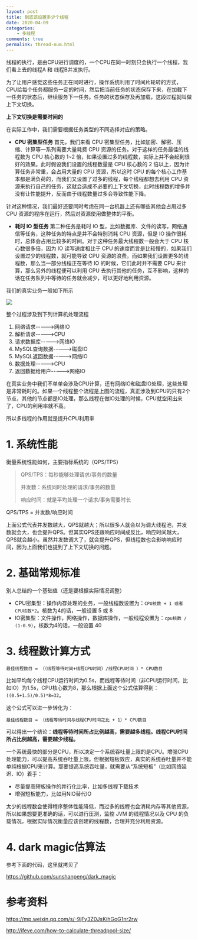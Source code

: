 ```yaml
---
layout: post
title: 到底该设置多少个线程
date: 2020-04-09
categories:
    - 多线程
comments: true
permalink: thread-num.html
---
```


线程的执行，是由CPU进行调度的，一个CPU在同一时刻只会执行一个线程，我们看上去的线程A 和 线程B并发执行。

为了让用户感觉这些任务正在同时进行，操作系统利用了时间片轮转的方式，CPU给每个任务都服务一定的时间，然后把当前任务的状态保存下来，在加载下一任务的状态后，继续服务下一任务。任务的状态保存及再加载，这段过程就叫做上下文切换。

**上下文切换是需要时间的**

在实际工作中，我们需要根据任务类型的不同选择对应的策略。

- **CPU 密集型任务**
首先，我们来看 CPU 密集型任务，比如加密、解密、压缩、计算等一系列需要大量耗费 CPU 资源的任务。对于这样的任务最佳的线程数为 CPU 核心数的 1~2 倍，如果设置过多的线程数，实际上并不会起到很好的效果。此时假设我们设置的线程数量是 CPU 核心数的 2 倍以上，因为计算任务非常重，会占用大量的 CPU 资源，所以这时 CPU 的每个核心工作基本都是满负荷的，而我们又设置了过多的线程，每个线程都想去利用 CPU 资源来执行自己的任务，这就会造成不必要的上下文切换，此时线程数的增多并没有让性能提升，反而由于线程数量过多会导致性能下降。
 
针对这种情况，我们最好还要同时考虑在同一台机器上还有哪些其他会占用过多 CPU 资源的程序在运行，然后对资源使用做整体的平衡。

- **耗时 IO 型任务**
第二种任务是耗时 IO 型，比如数据库、文件的读写，网络通信等任务，这种任务的特点是并不会特别消耗 CPU 资源，但是 IO 操作很耗时，总体会占用比较多的时间。对于这种任务最大线程数一般会大于 CPU 核心数很多倍，因为 IO 读写速度相比于 CPU 的速度而言是比较慢的，如果我们设置过少的线程数，就可能导致 CPU 资源的浪费。而如果我们设置更多的线程数，那么当一部分线程正在等待 IO 的时候，它们此时并不需要 CPU 来计算，那么另外的线程便可以利用 CPU 去执行其他的任务，互不影响，这样的话在任务队列中等待的任务就会减少，可以更好地利用资源。

我们的真实业务一般如下所示

![](/assets/images/posts/thread-num/thread-num-1.jpg)

整个过程涉及到下列计算机处理流程

1. 网络请求----->网络IO
2. 解析请求----->CPU
3. 请求数据库----->网络IO
4. MySQL查询数据----->磁盘IO
5. MySQL返回数据----->网络IO
6. 数据处理----->CPU
7. 返回数据给用户----->网络IO

在真实业务中我们不单单会涉及CPU计算，还有网络IO和磁盘IO处理，这些处理是非常耗时的。如果一个线程整个流程是上图的流程，真正涉及到CPU的只有2个节点，其他的节点都是IO处理，那么线程在做IO处理的时候，CPU就空闲出来了，CPU的利用率就不高。

所以多线程的作用就是提升CPU利用率

# 1. 系统性能

衡量系统性能如何，主要指标系统的（QPS/TPS）

> QPS/TPS：每秒能够处理请求/事务的数量
>
> 并发数：系统同时处理的请求/事务的数量
>
> 响应时间：就是平均处理一个请求/事务需要时长

QPS/TPS = 并发数/响应时间

上面公式代表并发数越大，QPS就越大；所以很多人就会以为调大线程池，并发数就会大，也会提升QPS。但其实QPS还跟响应时间成反比，响应时间越大，QPS就会越小。虽然并发数调大了，就会提升QPS，但线程数也会影响响应时间，因为上面我们也提到了上下文切换的问题。

# 2. 基础常规标准

别人总结的一个基础值（还是要根据实际情况调整）

- CPU密集型：操作内存处理的业务，一般线程数设置为：`CPU核数 + 1 或者 CPU核数*2`。核数为4的话，一般设置 5 或 8
- IO密集型：文件操作，网络操作，数据库操作，一般线程设置为：`cpu核数 / (1-0.9)`，核数为4的话，一般设置 40

# 3. 线程数计算方式

```
最佳线程数目 = （（线程等待时间+线程CPU时间）/线程CPU时间 ）* CPU数目
```

比如平均每个线程CPU运行时间为0.5s，而线程等待时间（非CPU运行时间，比如IO）为1.5s，CPU核心数为8，那么根据上面这个公式估算得到：`((0.5+1.5)/0.5)*8=32`。

这个公式可以进一步转化为：

```
最佳线程数目 = （线程等待时间与线程CPU时间之比 + 1）* CPU数目
```

可以得出一个结论：**线程等待时间所占比例越高，需要越多线程。线程CPU时间所占比例越高，需要越少线程。**

一个系统最快的部分是CPU，所以决定一个系统吞吐量上限的是CPU。增强CPU处理能力，可以提高系统吞吐量上限。但根据短板效应，真实的系统吞吐量并不能单纯根据CPU来计算。那要提高系统吞吐量，就需要从“系统短板”（比如网络延迟、IO）着手：

- 尽量提高短板操作的并行化比率，比如多线程下载技术
- 增强短板能力，比如用NIO替代IO

太少的线程数会使得程序整体性能降低，而过多的线程也会消耗内存等其他资源，所以如果想要更准确的话，可以进行压测，监控 JVM 的线程情况以及 CPU 的负载情况，根据实际情况衡量应该创建的线程数，合理并充分利用资源。

# 4. dark magic估算法

参考下面的代码，这里就拷贝了

https://github.com/sunshanpeng/dark_magic

# 参考资料

https://mp.weixin.qq.com/s/-9jFy3Z0JsKihGoG1nr2rw

http://ifeve.com/how-to-calculate-threadpool-size/

